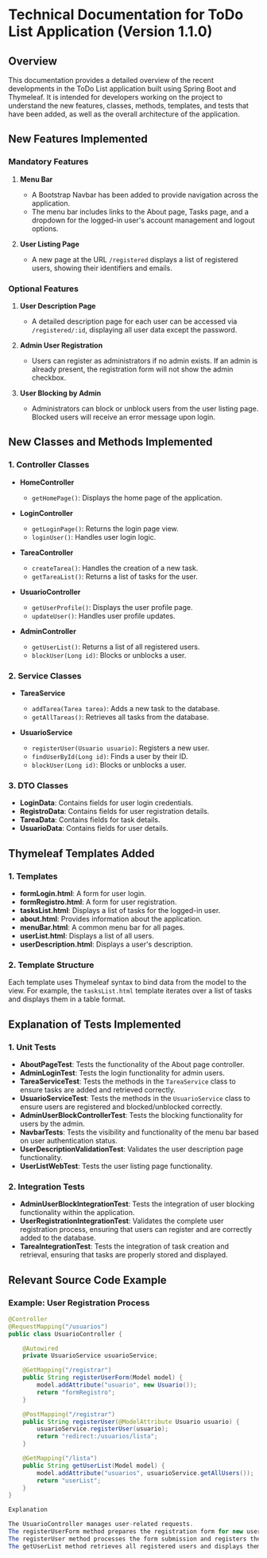 # Technical Documentation for ToDo List Application (Version 1.1.0)

## Overview

This documentation provides a detailed overview of the recent developments in the ToDo List application built using Spring Boot and Thymeleaf. It is intended for developers working on the project to understand the new features, classes, methods, templates, and tests that have been added, as well as the overall architecture of the application.

## New Features Implemented

### Mandatory Features

1. **Menu Bar**
    - A Bootstrap Navbar has been added to provide navigation across the application.
    - The menu bar includes links to the About page, Tasks page, and a dropdown for the logged-in user's account management and logout options.

2. **User Listing Page**
    - A new page at the URL `/registered` displays a list of registered users, showing their identifiers and emails.

### Optional Features

1. **User Description Page**
    - A detailed description page for each user can be accessed via `/registered/:id`, displaying all user data except the password.

2. **Admin User Registration**
    - Users can register as administrators if no admin exists. If an admin is already present, the registration form will not show the admin checkbox.

3. **User Blocking by Admin**
    - Administrators can block or unblock users from the user listing page. Blocked users will receive an error message upon login.

## New Classes and Methods Implemented

### 1. Controller Classes
- **HomeController**
    - `getHomePage()`: Displays the home page of the application.

- **LoginController**
    - `getLoginPage()`: Returns the login page view.
    - `loginUser()`: Handles user login logic.

- **TareaController**
    - `createTarea()`: Handles the creation of a new task.
    - `getTareaList()`: Returns a list of tasks for the user.

- **UsuarioController**
    - `getUserProfile()`: Displays the user profile page.
    - `updateUser()`: Handles user profile updates.

- **AdminController**
    - `getUserList()`: Returns a list of all registered users.
    - `blockUser(Long id)`: Blocks or unblocks a user.

### 2. Service Classes
- **TareaService**
    - `addTarea(Tarea tarea)`: Adds a new task to the database.
    - `getAllTareas()`: Retrieves all tasks from the database.

- **UsuarioService**
    - `registerUser(Usuario usuario)`: Registers a new user.
    - `findUserById(Long id)`: Finds a user by their ID.
    - `blockUser(Long id)`: Blocks or unblocks a user.

### 3. DTO Classes
- **LoginData**: Contains fields for user login credentials.
- **RegistroData**: Contains fields for user registration details.
- **TareaData**: Contains fields for task details.
- **UsuarioData**: Contains fields for user details.

## Thymeleaf Templates Added

### 1. Templates
- **formLogin.html**: A form for user login.
- **formRegistro.html**: A form for user registration.
- **tasksList.html**: Displays a list of tasks for the logged-in user.
- **about.html**: Provides information about the application.
- **menuBar.html**: A common menu bar for all pages.
- **userList.html**: Displays a list of all users.
- **userDescription.html**: Displays a user's description.

### 2. Template Structure
Each template uses Thymeleaf syntax to bind data from the model to the view. For example, the `tasksList.html` template iterates over a list of tasks and displays them in a table format.

## Explanation of Tests Implemented

### 1. Unit Tests
- **AboutPageTest**: Tests the functionality of the About page controller.
- **AdminLoginTest**: Tests the login functionality for admin users.
- **TareaServiceTest**: Tests the methods in the `TareaService` class to ensure tasks are added and retrieved correctly.
- **UsuarioServiceTest**: Tests the methods in the `UsuarioService` class to ensure users are registered and blocked/unblocked correctly.
- **AdminUserBlockControllerTest**: Tests the blocking functionality for users by the admin.
- **NavbarTests**: Tests the visibility and functionality of the menu bar based on user authentication status.
- **UserDescriptionValidationTest**: Validates the user description page functionality.
- **UserListWebTest**: Tests the user listing page functionality.

### 2. Integration Tests
- **AdminUserBlockIntegrationTest**: Tests the integration of user blocking functionality within the application.
- **UserRegistrationIntegrationTest**: Validates the complete user registration process, ensuring that users can register and are correctly added to the database.
- **TareaIntegrationTest**: Tests the integration of task creation and retrieval, ensuring that tasks are properly stored and displayed.

## Relevant Source Code Example

### Example: User Registration Process

```java
@Controller
@RequestMapping("/usuarios")
public class UsuarioController {

    @Autowired
    private UsuarioService usuarioService;

    @GetMapping("/registrar")
    public String registerUserForm(Model model) {
        model.addAttribute("usuario", new Usuario());
        return "formRegistro";
    }

    @PostMapping("/registrar")
    public String registerUser(@ModelAttribute Usuario usuario) {
        usuarioService.registerUser(usuario);
        return "redirect:/usuarios/lista";
    }

    @GetMapping("/lista")
    public String getUserList(Model model) {
        model.addAttribute("usuarios", usuarioService.getAllUsers());
        return "userList";
    }
}

Explanation

The UsuarioController manages user-related requests.
The registerUserForm method prepares the registration form for new users.
The registerUser method processes the form submission and registers the user in the database.
The getUserList method retrieves all registered users and displays them in the userList.html template.
